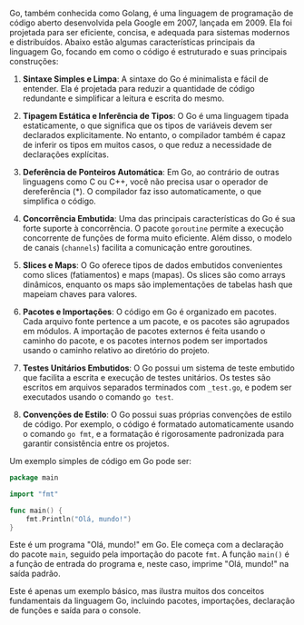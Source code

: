Go, também conhecida como Golang, é uma linguagem de programação de código aberto desenvolvida pela Google em 2007, lançada em 2009. Ela foi projetada para ser eficiente, concisa, e adequada para sistemas modernos e distribuídos. Abaixo estão algumas características principais da linguagem Go, focando em como o código é estruturado e suas principais construções:

1. **Sintaxe Simples e Limpa**:
   A sintaxe do Go é minimalista e fácil de entender. Ela é projetada para reduzir a quantidade de código redundante e simplificar a leitura e escrita do mesmo.

2. **Tipagem Estática e Inferência de Tipos**:
   O Go é uma linguagem tipada estaticamente, o que significa que os tipos de variáveis devem ser declarados explicitamente. No entanto, o compilador também é capaz de inferir os tipos em muitos casos, o que reduz a necessidade de declarações explícitas.

3. **Deferência de Ponteiros Automática**:
   Em Go, ao contrário de outras linguagens como C ou C++, você não precisa usar o operador de dereferência (*). O compilador faz isso automaticamente, o que simplifica o código.

4. **Concorrência Embutida**:
   Uma das principais características do Go é sua forte suporte à concorrência. O pacote `goroutine` permite a execução concorrente de funções de forma muito eficiente. Além disso, o modelo de canais (`channels`) facilita a comunicação entre goroutines.

5. **Slices e Maps**:
   O Go oferece tipos de dados embutidos convenientes como slices (fatiamentos) e maps (mapas). Os slices são como arrays dinâmicos, enquanto os maps são implementações de tabelas hash que mapeiam chaves para valores.

6. **Pacotes e Importações**:
   O código em Go é organizado em pacotes. Cada arquivo fonte pertence a um pacote, e os pacotes são agrupados em módulos. A importação de pacotes externos é feita usando o caminho do pacote, e os pacotes internos podem ser importados usando o caminho relativo ao diretório do projeto.

7. **Testes Unitários Embutidos**:
   O Go possui um sistema de teste embutido que facilita a escrita e execução de testes unitários. Os testes são escritos em arquivos separados terminados com `_test.go`, e podem ser executados usando o comando `go test`.

8. **Convenções de Estilo**:
   O Go possui suas próprias convenções de estilo de código. Por exemplo, o código é formatado automaticamente usando o comando `go fmt`, e a formatação é rigorosamente padronizada para garantir consistência entre os projetos.

Um exemplo simples de código em Go pode ser:

```go
package main

import "fmt"

func main() {
    fmt.Println("Olá, mundo!")
}
```

Este é um programa "Olá, mundo!" em Go. Ele começa com a declaração do pacote `main`, seguido pela importação do pacote `fmt`. A função `main()` é a função de entrada do programa e, neste caso, imprime "Olá, mundo!" na saída padrão.

Este é apenas um exemplo básico, mas ilustra muitos dos conceitos fundamentais da linguagem Go, incluindo pacotes, importações, declaração de funções e saída para o console.
